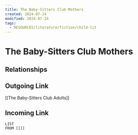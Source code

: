 ```yaml
---
title: The Baby-Sitters Club Mothers
created: 2024-07-24
modified: 2024-07-24
tags:
  - RESOURCES/literature/fiction/child-lit
---
```

# The Baby-Sitters Club Mothers
## Relationships

## Outgoing Link
[[The Baby-Sitters Club Adults]]
## Incoming Link
```dataview
LIST
FROM [[]]
```
